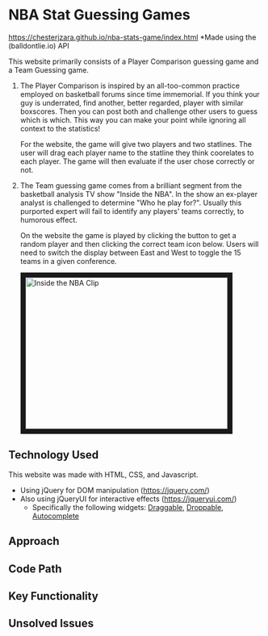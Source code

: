 # NBA Stat Guessing Games

https://chesterjzara.github.io/nba-stats-game/index.html
    *Made using the (balldontlie.io) API 

This website primarily consists of a Player Comparison guessing game and a Team Guessing game. 

1. The Player Comparison is inspired by an all-too-common practice employed on basketball forums since time immemorial. If you think your guy is underrated, find another, better regarded, player with similar boxscores. Then you can post both and challenge other users to guess which is which. This way you can make your point while ignoring all context to the statistics! 

   For the website, the game will give two players and two statlines. The user will drag each player name to the statline they think coorelates to each player. The game will then evaluate if the user chose correctly or not. 
2. The Team guessing game comes from a brilliant segment from the basketball analysis TV show "Inside the NBA". In the show an ex-player analyst is challenged to determine "Who he play for?". Usually this purported expert will fail to identify any players' teams correctly, to humorous effect.

   On the website the game is played by clicking the button to get a random player and then clicking the correct team icon below. Users will need to switch the display between East and West to toggle the 15 teams in a given conference.

   <a href="http://www.youtube.com/watch?feature=player_embedded&v=cBHPQ25J07E
" target="_blank"><img src="http://img.youtube.com/vi/cBHPQ25J07E/0.jpg" 
alt="Inside the NBA Clip" width="400" height="300" border="10" /></a>

## Technology Used

This website was made with HTML, CSS, and Javascript.
* Using jQuery for DOM manipulation (https://jquery.com/)
* Also using jQueryUI for interactive effects (https://jqueryui.com/)
  * Specifically the following widgets: [Draggable](https://jqueryui.com/draggable/), [Droppable](https://jqueryui.com/droppable/), [Autocomplete](https://jqueryui.com/autocomplete/)

## Approach



## Code Path

## Key Functionality

## Unsolved Issues
